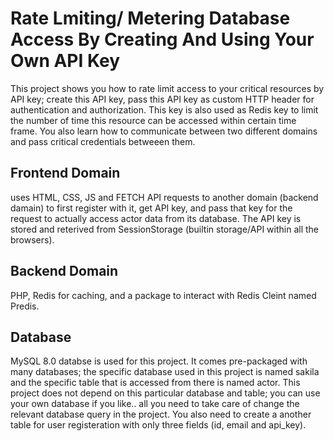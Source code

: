  # Rate Lmiting/ Metering Database Access By Creating And Using Your Own API Key

 This project shows you how to rate limit access to your critical resources by API key; create this API key, pass this API key as custom HTTP header for authentication and authorization. 
 This key is also used as Redis key to limit the number of time this resource can be accessed within certain time frame.
 You also learn how to communicate between two different domains and pass critical credentials betweeen them.
 ## Frontend Domain
 uses HTML, CSS, JS and FETCH API requests to another domain (backend damain) to first register with it, get API key, and pass that key for the request to actually access actor data from its database.
 The API key is stored and reterived from SessionStorage (builtin storage/API within all the browsers).
 ## Backend Domain
 PHP, Redis for caching, and a package to interact with Redis Cleint named Predis.

 ## Database
 MySQL 8.0 databse is used for this project. It comes pre-packaged with many databases; the specific database used in this project is named sakila and the specific table that is accessed from there is named actor.
 This project does not depend on this particular database and table; you can use your own database if you like.. all you need to take care of change the relevant database query in the project.
 You also need to create a another table for user registeration with only three fields (id, email and api_key).
 

